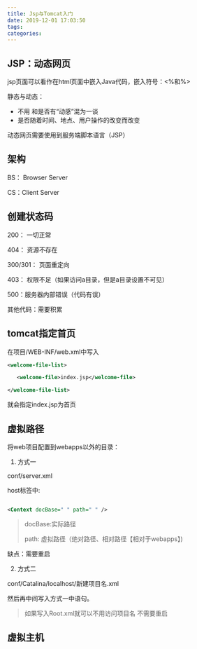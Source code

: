 ```yaml
---
title: Jsp与Tomcat入门
date: 2019-12-01 17:03:50
tags:
categories:
---
```

## JSP：动态网页

jsp页面可以看作在html页面中嵌入Java代码，嵌入符号：<%和%>

静态与动态：

- 不用 和是否有“动感”混为一谈
- 是否随着时间、地点、用户操作的改变而改变

动态网页需要使用到服务端脚本语言（JSP）

## 架构

BS： Browser Server

CS：Client Server

## 创建状态码

200： 一切正常

404： 资源不存在

300/301： 页面重定向

403： 权限不足（如果访问a目录，但是a目录设置不可见）

500：服务器内部错误（代码有误）

其他代码：需要积累

## tomcat指定首页

在项目/WEB-INF/web.xml中写入
```xml
<welcome-file-list>

​	<welcome-file>index.jsp</welcome-file>

</welcome-file-list>
```
就会指定index.jsp为首页



## 虚拟路径

将web项目配置到webapps以外的目录：

1. 方式一

conf/server.xml

host标签中:
```xml

<Context docBase=" " path=" " />
```
> docBase:实际路径
>
> path: 虚拟路径（绝对路径、相对路径【相对于webapps】)

缺点：需要重启

2. 方式二

conf/Catalina/localhost/新建项目名.xml

然后再中间写入方式一中语句。

> 如果写入Root.xml就可以不用访问项目名
不需要重启

## 虚拟主机



